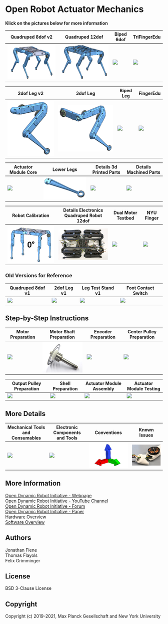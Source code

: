 # Open Robot Actuator Mechanics

**Klick on the pictures below for more information**

| Quadruped 8dof v2 | Quadruped 12dof | Biped 6dof | TriFingerEdu |
| ---------------  | ------------- |------------- |------------- |
|<a href="quadruped_robot_8dof_v2/README.md#quadruped-robot-8dof-v2"><img src="quadruped_robot_8dof_v2/images/solo8_v2_cad_1.png" width="300"></a>|<a href="quadruped_robot_12dof_v1/README.md#quadruped-robot-12dof-v1"><img src="quadruped_robot_12dof_v1/images/solo_12_cad_1.png" width="300"></a>|<a href="biped_6dof_v1/README.md#biped-robot-6dof-v1"><img src="biped_6dof_v1/images/biped_navigation.png" width="210"></a>|<a href="tri_finger_edu_v1/README.md#trifingeredu-v1"><img src="tri_finger_edu_v1/images/manipulator_navigation.jpg" width="300"></a>|

| 2dof Leg v2  | 3dof Leg | Biped Leg |FingerEdu |
| ------------- | ------------- |------------- |------------- |
| <a href="leg_2dof_v2/README.md#leg-2dof-v2"><img src="leg_2dof_v2/images/2dof_leg_v2_cad_1.png" width="250"></a>  | <a href="leg_3dof_v1/README.md#leg-3dof-v1"><img src="leg_3dof_v1/images/3dof_leg_cad_2.png" width="300"></a>  | <a href="biped_leg_3dof_v1/README.md#biped-leg-3dof-v1"><img src="biped_leg_3dof_v1/images/biped_leg_2.png" width="300"></a>  |<a href="finger_edu_v1/README.md#fingeredu-v1"><img src="finger_edu_v1/images/finger_navigation.jpg" width="300"></a>  |

| Actuator Module Core| Lower Legs | Details 3d Printed Parts | Details Machined Parts |
| ---------------  | ------------- |------------- |------------- |
| <a href="actuator_module_v1/README.md#brushless-actuator-module-v1"><img src="actuator_module_v1/images/actuator_module_1.png" width="250"></a>| <a href="general/lower_legs.md#lower-legs"><img src="general/images/nav_lower_legs.png" width="250"></a> |<a href="actuator_module_v1/details/details_3d_printed_parts.md#details-3d-printed-parts"><img src="actuator_module_v1/images/3d_printed_parts_2.jpg" width="200"></a> | <a href="actuator_module_v1/details/details_machined_parts.md#details-machined-parts"><img src="actuator_module_v1/images/machined_parts_1.jpg" width="200"></a> |

| Robot Calibration | Details Electronics <br>Quadruped Robot 12dof| Dual Motor Testbed | NYU Finger |
| ---------------  | ------------- |------------- |-----------|
| <a href="general/robot_calibration.md#robot-calibration"><img src="general/images/nav_robot_calibration.png" width="280"></a> |<a href="quadruped_robot_12dof_v1/details/details_electronics_quadruped_12dof.md#details-electronics-quadruped-robot-12dof-v1"><img src="quadruped_robot_12dof_v1/details/wire_routing_bottom.jpg" width="300"></a>| <a href="dual_motor_testbed_v1/README.md#dual-motor-testbed-v1"><img src="dual_motor_testbed_v1/images/dual_motor_testbed_1.jpg" width="300"></a>  | <a href="nyu_finger_v1/README.md#nyu-finger-v1"><img src="nyu_finger_v1/images/nyu_finger_cad_3.png" width="400"></a> |

### Old Versions for Reference
| Quadruped 8dof v1 | 2dof Leg v1 | Leg Test Stand v1| Foot Contact Switch |
| ---------------  | ------------- |------------- |------------- |
| <a href="quadruped_robot_8dof_v1/README.md#quadruped-robot-8dof-v1"><img src="quadruped_robot_8dof_v1/images/quadruped_8dof_jump_1.jpg" width="300"></a>|<a href="leg_2dof_v1/README.md#leg-2dof-v1"><img src="leg_2dof_v1/images/leg_2dof_1.png" width="350"></a> |<a href="leg_test_stand_v1/README.md#leg-test-stand-v1"><img src="leg_test_stand_v1/images/leg_test_stand_1.png" width="300"></a>|<a href="foot_contact_switch_v1/README.md#foot-contact-switch-v1"><img src="foot_contact_switch_v1/images/foot_sensor.jpg" width="350"></a>|

## Step-by-Step Instructions
| Motor Preparation  | Motor Shaft Preparation | Encoder Preparation |Center Pulley Preparation|
| --- | --- | --- | --- |
| <a href="actuator_module_v1/details/details_motor_preparation.md#details-motor-preparation"><img src="actuator_module_v1/images/motor_mod_1_1.jpg" width="200"></a>| <a href="actuator_module_v1/details/details_motor_shaft_preparation.md#details-motor-shaft-preparation"><img src="actuator_module_v1/images/motor_shaft_preparation_18.jpg" width="200"></a>  | <a href="actuator_module_v1/details/details_encoder_preparation.md#details-encoder-preparation"><img src="actuator_module_v1/images/encoder_1.jpg" width="200"></a>  |<a href="actuator_module_v1/details/details_center_pulley_preparation.md#details-center-pulley-preparation"><img src="actuator_module_v1/images/pulley_preparation_1_1.jpg" width="200"></a> |

| Output Pulley Preparation | Shell Preparation | Actuator Module Assembly |Actuator Module Testing|
| --- | --- | --- | --- |
| <a href="actuator_module_v1/details/details_output_pulley_preparation.md#details-output-pulley-preparation"><img src="actuator_module_v1/images/output_pulley_preparation_9.jpg" width="200"></a>| <a href="actuator_module_v1/details/details_shell_preparation.md#details-shell-preparation"><img src="actuator_module_v1/images/shells_1.jpg" width="200"></a>  | <a href="actuator_module_v1/details/details_actuator_module_assembly.md#details-actuator-module-assembly"><img src="actuator_module_v1/images/actuator_module_open_1.jpg" width="200"></a>  |<a href="actuator_module_v1/details/details_actuator_module_testing.md#details-actuator-module-testing"><img src="actuator_module_v1/images/actuator_module_1.png" width="200"></a> |

## More Details
| Mechanical Tools and Consumables |Electronic Components and Tools| Conventions | Known Issues |
| --- | --- | --- |--- |
|<a href="actuator_module_v1/details/details_tools.md#details-mechanical-tools-and-consumables"><img src="actuator_module_v1/images/tools_1.jpg" width="200"></a>|<a href="../electronics/details/details_components.md#details-electronic-components-and-tools"><img src="../electronics/images/components_tools_1.jpg" width="200"></a>| <a href="general/conventions.md#conventions"><img src="general/images/conventions.png" width="300"></a> | <a href="general/known_issues.md#known-issues"><img src="general/images/known_issues.jpg" width="300"></a>|

## More Information
[Open Dynamic Robot Initiative - Webpage](https://open-dynamic-robot-initiative.github.io)  
[Open Dynamic Robot Initiative - YouTube Channel](https://www.youtube.com/channel/UCx32JW2oIrax47Gjq8zNI-w)   
[Open Dynamic Robot Initiative - Forum](https://odri.discourse.group/categories)  
[Open Dynamic Robot Initiative - Paper](https://arxiv.org/pdf/1910.00093.pdf)  
[Hardware Overview](../README.md#open-robot-actuator-hardware)  
[Software Overview](https://github.com/open-dynamic-robot-initiative/open-dynamic-robot-initiative.github.io/wiki)  

## Authors
Jonathan Fiene  
Thomas Flayols  
Felix Grimminger  

## License
BSD 3-Clause License

## Copyright
Copyright (c) 2019-2021, Max Planck Gesellschaft and New York University

